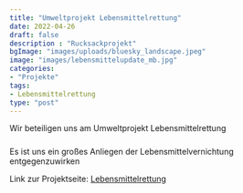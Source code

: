 ```yaml
---
title: "Umweltprojekt Lebensmittelrettung"
date: 2022-04-26
draft: false
description : "Rucksackprojekt"
bgImage: "images/uploads/bluesky_landscape.jpeg"
image: "images/lebensmittelupdate_mb.jpg"
categories:
- "Projekte"
tags:
- Lebensmittelrettung
type: "post"
---
```

Wir beteiligen uns am Umweltprojekt Lebensmittelrettung
<!--more-->
#####
Es ist uns ein großes Anliegen der Lebensmittelvernichtung entgegenzuwirken

Link zur Projektseite: [Lebensmittelrettung](https://vinzi-wuestenrose.at/causes/20_lebensmittelrettung/)